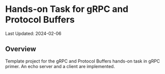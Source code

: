 # Hands-on Task for gRPC and Protocol Buffers
Last Updated: 2024-02-06
## Overview
Template project for the gRPC and Protocol Buffers hands-on task in gRPC primer. An echo server and a client are implemented.
